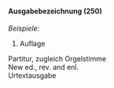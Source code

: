 #### Ausgabebezeichnung (250)
  
_Beispiele:_  

1. Auflage

Partitur, zugleich Orgelstimme  
New ed., rev. and enl.  
Urtextausgabe